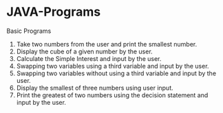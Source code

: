 # JAVA-Programs
Basic Programs
1. Take two numbers from the user and print the smallest number.
2. Display the cube of a given number by the user.
3. Calculate the Simple Interest and input by the user.
4. Swapping two variables using a third variable and input by the user.
5. Swapping two variables without using a third variable and input by the user.
6. Display the smallest of three numbers using user input.
7. Print the greatest of two numbers using the decision statement and input by the user.
